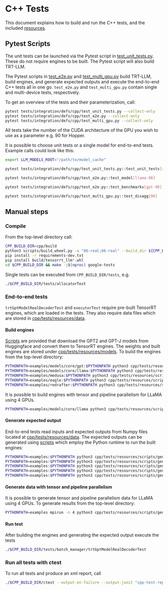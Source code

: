 # C++ Tests

This document explains how to build and run the C++ tests, and the included [resources](resources).

## Pytest Scripts

The unit tests can be launched via the Pytest script in [test_unit_tests.py](../../tests/integration/defs/cpp/test_unit_tests.py). These do not require engines to be built. The Pytest script will also build TRT-LLM.

The Pytest scripts in [test_e2e.py](../../tests/integration/defs/cpp/test_e2e.py) and [test_multi_gpu.py](../../tests/integration/defs/cpp/test_multi_gpu.py) build TRT-LLM, build engines, and generate expected outputs and execute the end-to-end C++ tests all in one go.
`test_e2e.py` and `test_multi_gpu.py` contain single and multi-device tests, respectively.

To get an overview of the tests and their parameterization, call:

```bash
pytest tests/integration/defs/cpp/test_unit_tests.py --collect-only
pytest tests/integration/defs/cpp/test_e2e.py --collect-only
pytest tests/integration/defs/cpp/test_multi_gpu.py --collect-only
```

All tests take the number of the CUDA architecture of the GPU you wish to use as a parameter e.g. 90 for Hopper.

It is possible to choose unit tests or a single model for end-to-end tests.
Example calls could look like this:

```bash
export LLM_MODELS_ROOT="/path/to/model_cache"

pytest tests/integration/defs/cpp/test_unit_tests.py::test_unit_tests[runtime-90]

pytest tests/integration/defs/cpp/test_e2e.py::test_model[llama-90]

pytest tests/integration/defs/cpp/test_e2e.py::test_benchmarks[gpt-90]

pytest tests/integration/defs/cpp/test_multi_gpu.py::test_disagg[90]
```

## Manual steps

### Compile

From the top-level directory call:

```bash
CPP_BUILD_DIR=cpp/build
python3 scripts/build_wheel.py -a "80-real;86-real" --build_dir ${CPP_BUILD_DIR}
pip install -r requirements-dev.txt
pip install build/tensorrt_llm*.whl
cd $CPP_BUILD_DIR && make -j$(nproc) google-tests
```

Single tests can be executed from `CPP_BUILD_DIR/tests`, e.g.

```bash
./$CPP_BUILD_DIR/tests/allocatorTest
```

### End-to-end tests

`trtGptModelRealDecoderTest` and `executorTest` require pre-built TensorRT engines, which are loaded in the tests. They also require data files which are stored in [cpp/tests/resources/data](resources/data).

#### Build engines

[Scripts](resources/scripts) are provided that download the GPT2 and GPT-J models from Huggingface and convert them to TensorRT engines.
The weights and built engines are stored under [cpp/tests/resources/models](resources/models).
To build the engines from the top-level directory:

```bash
PYTHONPATH=examples/models/core/gpt:$PYTHONPATH python3 cpp/tests/resources/scripts/build_gpt_engines.py
PYTHONPATH=examples/models/core/llama:$PYTHONPATH python3 cpp/tests/resources/scripts/build_llama_engines.py
PYTHONPATH=examples/medusa:$PYTHONPATH python3 cpp/tests/resources/scripts/build_medusa_engines.py
PYTHONPATH=examples/eagle:$PYTHONPATH python3 cpp/tests/resources/scripts/build_eagle_engines.py
PYTHONPATH=examples/redrafter:$PYTHONPATH python3 cpp/tests/resources/scripts/build_redrafter_engines.py
```

It is possible to build engines with tensor and pipeline parallelism for LLaMA using 4 GPUs.

```bash
PYTHONPATH=examples/models/core/llama python3 cpp/tests/resources/scripts/build_llama_engines.py --only_multi_gpu
```

#### Generate expected output

End-to-end tests read inputs and expected outputs from Numpy files located at [cpp/tests/resources/data](resources/data). The expected outputs can be generated using [scripts](resources/scripts) which employ the Python runtime to run the built engines:

```bash
PYTHONPATH=examples:$PYTHONPATH python3 cpp/tests/resources/scripts/generate_expected_gpt_output.py
PYTHONPATH=examples:$PYTHONPATH python3 cpp/tests/resources/scripts/generate_expected_llama_output.py
PYTHONPATH=examples:$PYTHONPATH python3 cpp/tests/resources/scripts/generate_expected_medusa_output.py
PYTHONPATH=examples:$PYTHONPATH python3 cpp/tests/resources/scripts/generate_expected_eagle_output.py
PYTHONPATH=examples:$PYTHONPATH python3 cpp/tests/resources/scripts/generate_expected_redrafter_output.py
```

#### Generate data with tensor and pipeline parallelism

It is possible to generate tensor and pipeline parallelism data for LLaMA using 4 GPUs. To generate results from the top-level directory:

```bash
PYTHONPATH=examples mpirun -n 4 python3 cpp/tests/resources/scripts/generate_expected_llama_output.py --only_multi_gpu
```

#### Run test

After building the engines and generating the expected output execute the tests

```bash
./$CPP_BUILD_DIR/tests/batch_manager/trtGptModelRealDecoderTest
```

### Run all tests with ctest

To run all tests and produce an xml report, call

```bash
./$CPP_BUILD_DIR/ctest --output-on-failure --output-junit "cpp-test-report.xml"
```
